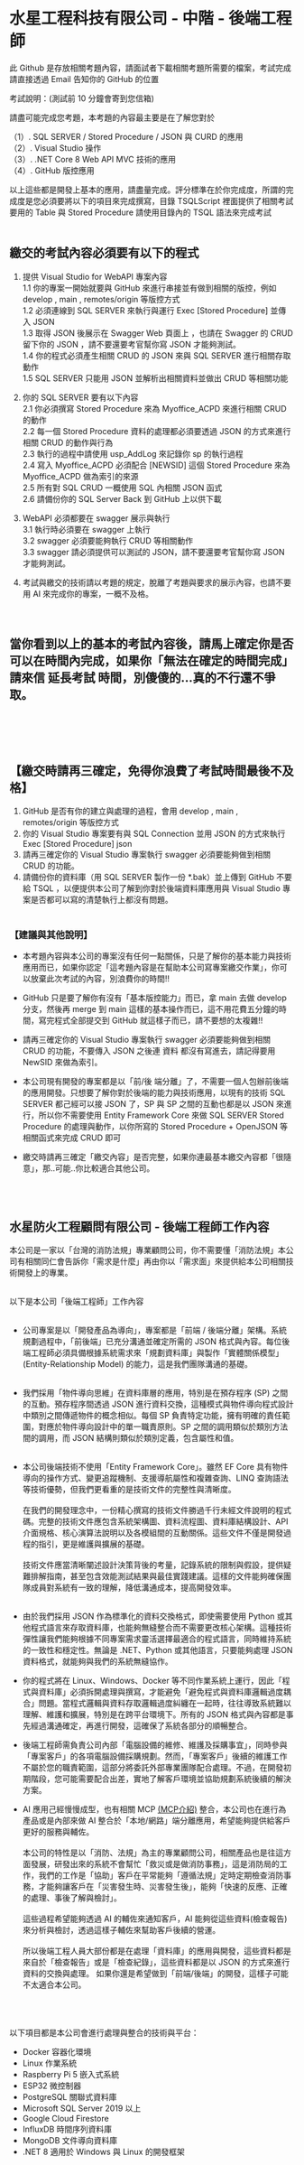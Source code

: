 # 水星工程科技有限公司 - 中階 - 後端工程師

此 Github 是存放相關考題內容，請面試者下載相關考題所需要的檔案，考試完成請直接透過 Email 告知你的 GitHub 的位置

考試說明：(測試前 10 分鐘會寄到您信箱)

請盡可能完成您考題，本考題的內容最主要是在了解您對於

（1）. SQL SERVER / Stored Procedure / JSON 與 CURD 的應用<BR>
（2）. Visual Studio 操作<BR>
（3）. .NET Core 8 Web API MVC 技術的應用<BR>
（4）. GitHub 版控應用<BR>

以上這些都是開發上基本的應用，請盡量完成。評分標準在於你完成度，所謂的完成度是您必須要將以下的項目來完成撰寫，目錄 TSQLScript 裡面提供了相關考試要用的 Table 與 Stored Procedure 請使用目錄內的 TSQL 語法來完成考試<BR><BR>

## 繳交的考試內容必須要有以下的程式

1. 提供 Visual Studio for WebAPI 專案內容<BR>
   1.1 你的專案一開始就要與 GitHub 來進行串接並有做到相關的版控，例如 develop , main , remotes/origin 等版控方式<BR>
   1.2 必須連線到 SQL SERVER 來執行與運行 Exec [Stored Procedure] 並傳入 JSON <BR>
   1.3 取得 JSON 後展示在 Swagger Web 頁面上 ，也請在 Swagger 的 CRUD 留下你的 JSON ，請不要還要考官幫你寫 JSON 才能夠測試。<BR>
   1.4 你的程式必須產生相關 CRUD 的 JSON 來與 SQL SERVER 進行相關存取動作<BR>
   1.5 SQL SERVER 只能用 JSON 並解析出相關資料並做出 CRUD 等相關功能<br>

2. 你的 SQL SERVER 要有以下內容<BR>
   2.1 你必須撰寫 Stored Procedure 來為 Myoffice_ACPD 來進行相關 CRUD 的動作<BR>
   2.2 每一個 Stored Procedure 資料的處理都必須要透過 JSON 的方式來進行相關 CRUD 的動作與行為<BR>
   2.3 執行的過程中請使用 usp_AddLog 來記錄你 sp 的執行過程<BR>
   2.4 寫入 Myoffice_ACPD 必須配合 [NEWSID] 這個 Stored Procedure 來為 Myoffice_ACPD 做為索引的來源<BR>
   2.5 所有對 SQL CRUD 一概使用 SQL 內相關 JSON 函式<BR>
   2.6 請備份你的 SQL Server Back 到 GitHub 上以供下載<BR>

3. WebAPI 必須都要在 swagger 展示與執行<BR>
   3.1 執行時必須要在 swagger 上執行<BR>
   3.2 swagger 必須要能夠執行 CRUD 等相關動作<br>
   3.3 swagger 請必須提供可以測試的 JSON，請不要還要考官幫你寫 JSON 才能夠測試。<br>

4. 考試與繳交的技術請以考題的規定，脫離了考題與要求的展示內容，也請不要用 AI 來完成你的專案，一概不及格。<br><br><br>

## 當你看到以上的基本的考試內容後，請馬上確定你是否可以在時間內完成，如果你「無法在確定的時間完成」請來信 延長考試 時間，別傻傻的...真的不行還不爭取。<BR><BR><BR><BR>

## 【繳交時請再三確定，免得你浪費了考試時間最後不及格】

1. GitHub 是否有你的建立與處理的過程，會用 develop , main , remotes/origin 等版控方式<BR>
2. 你的 Visual Studio 專案要有與 SQL Connection 並用 JSON 的方式來執行 Exec [Stored Procedure] json <BR>
3. 請再三確定你的 Visual Studio 專案執行 swagger 必須要能夠做到相關 CRUD 的功能。<BR>
4. 請備份你的資料庫（用 SQL SERVER 製作一份 *.bak）並上傳到 GitHub 不要給 TSQL ，以便提供本公司了解到你對於後端資料庫應用與 Visual Studio 專案是否都可以寫的清楚執行上都沒有問題。<BR><BR>

### 【建議與其他說明】

- 本考題內容與本公司的專案沒有任何一點關係，只是了解你的基本能力與技術應用而已，如果你認定「這考題內容是在幫助本公司寫專案繳交作業」，你可以放棄此次考試的內容，別浪費你的時間!!<BR>
- GitHub 只是要了解你有沒有「基本版控能力」而已，拿 main 去做 develop 分支，然後再 merge 到 main 這樣的基本操作而已，這不用花費五分鐘的時間，寫完程式全部提交到 GitHub 就這樣子而已，請不要想的太複雜!!<BR>

- 請再三確定你的 Visual Studio 專案執行 swagger 必須要能夠做到相關 CRUD 的功能，不要傳入 JSON 之後連 資料 都沒有寫進去，請記得要用 NewSID 來做為索引。<BR>

- 本公司現有開發的專案都是以「前/後 端分離」了，不需要一個人包辦前後端的應用開發。只想要了解你對於後端的能力與技術應用，以現有的技術 SQL SERVER 都己經可以接 JSON 了，SP 與 SP 之間的互動也都是以 JSON 來進行，所以你不需要使用 Entity Framework Core 來做 SQL SERVER Stored Procedure 的處理與動作，以你所寫的 Stored Procedure + OpenJSON 等相關函式來完成 CRUD 即可<BR>
- 繳交時請再三確定「繳交內容」是否完整，如果你連最基本繳交內容都「很隨意」，那..可能..你比較適合其他公司。

<BR><BR>

## 水星防火工程顧問有限公司 - 後端工程師工作內容

本公司是一家以「台灣的消防法規」專業顧問公司，你不需要懂「消防法規」本公司有相關同仁會告訴你「需求是什麼」再由你以「需求面」來提供給本公司相關技術開發上的專業。<br><br>

以下是本公司「後端工程師」工作內容<BR><BR>

- 公司專案是以「開發產品為導向」，專案都是「前端 / 後端分離」架構。系統規劃過程中，「前後端」已充分溝通並確定所需的 JSON 格式與內容。每位後端工程師必須具備根據系統需求來「規劃資料庫」與製作「實體關係模型」(Entity-Relationship Model) 的能力，這是我們團隊溝通的基礎。<BR><BR>

- 我們採用「物件導向思維」在資料庫層的應用，特別是在預存程序 (SP) 之間的互動。預存程序間透過 JSON 進行資料交換，這種模式與物件導向程式設計中類別之間傳遞物件的概念相似。每個 SP 負責特定功能，擁有明確的責任範圍，對應於物件導向設計中的單一職責原則。SP 之間的調用類似於類別方法間的調用，而 JSON 結構則類似於類別定義，包含屬性和值。<BR><BR>
- 本公司後端技術不使用「Entity Framework Core」。雖然 EF Core 具有物件導向的操作方式、變更追蹤機制、支援導航屬性和複雜查詢、LINQ 查詢語法等技術優勢，但我們更看重的是技術文件的完整性與清晰度。<BR><BR>
在我們的開發理念中，一份精心撰寫的技術文件勝過千行未經文件說明的程式碼。完整的技術文件應包含系統架構圖、資料流程圖、資料庫結構設計、API 介面規格、核心演算法說明以及各模組間的互動關係。這些文件不僅是開發過程的指引，更是維護與擴展的基礎。<BR><BR>
技術文件應當清晰闡述設計決策背後的考量，記錄系統的限制與假設，提供疑難排解指南，甚至包含效能測試結果與最佳實踐建議。這樣的文件能夠確保團隊成員對系統有一致的理解，降低溝通成本，提高開發效率。<BR><BR>

- 由於我們採用 JSON 作為標準化的資料交換格式，即使需要使用 Python 或其他程式語言來存取資料庫，也能夠無縫整合而不需要更改核心架構。這種技術彈性讓我們能夠根據不同專案需求靈活選擇最適合的程式語言，同時維持系統的一致性和穩定性。無論是 .NET、Python 或其他語言，只要能夠處理 JSON 資料格式，就能夠與我們的系統無縫協作。

- 你的程式將在 Linux、Windows、Docker 等不同作業系統上運行，因此「程式與資料庫」必須拆開處理與撰寫，才能避免「避免程式與資料庫邏輯過度耦合」問題。當程式邏輯與資料存取邏輯過度糾纏在一起時，往往導致系統難以理解、維護和擴展，特別是在跨平台環境下。所有的 JSON 格式與內容都是事先經過溝通確定，再進行開發，這確保了系統各部分的順暢整合。

- 後端工程師需負責公司內部「電腦設備的維修、維護及採購事宜」，同時參與「專案客戶」的各項電腦設備採購規劃。然而，「專案客戶」後續的維護工作不屬於您的職責範圍，這部分將委託外部專業團隊配合處理。不過，在開發初期階段，您可能需要配合出差，實地了解客戶環境並協助規劃系統後續的解決方案。

- AI 應用己經慢慢成型，也有相關 MCP  [(MCP介紹)](https://is.gd/OB7OHD) 整合，本公司也在進行為產品或是內部來做 AI 整合於「本地/網路」端分離應用，希望能夠提供給客戶更好的服務與輔佐。<BR><BR>
本公司的特性是以「消防、法規」為主的專業顧問公司，相關產品也是往這方面發展，研發出來的系統不會幫忙「救災或是做消防事務」，這是消防局的工作，我們的工作是「協助」客戶在平常能夠「遵循法規」定時定期檢查消防事務，才能夠讓客戶在「災害發生時、災害發生後」，能夠「快速的反應、正確的處理、事後了解與檢討」。
<BR><BR>
這些過程希望能夠透過 AI 的輔佐來通知客戶，AI 能夠從這些資料(檢查報告)來分析與檢討，透過這樣子輔佐來幫助客戶後續的營運。<BR><BR>
所以後端工程人員大部份都是在處理「資料庫」的應用與開發，這些資料都是來自於「檢查報告」或是「檢查紀錄」，這些資料都是以 JSON 的方式來進行資料的交換與處理。 如果你還是希望做到「前端/後端」的開發，這樣子可能不太適合本公司。<BR><BR>






<BR><BR>
以下項目都是本公司會進行處理與整合的技術與平台：

- Docker 容器化環境
- Linux 作業系統
- Raspberry Pi 5 嵌入式系統
- ESP32 微控制器
- PostgreSQL 關聯式資料庫
- Microsoft SQL Server 2019 以上
- Google Cloud Firestore
- InfluxDB 時間序列資料庫
- MongoDB 文件導向資料庫
- .NET 8 適用於 Windows 與 Linux 的開發框架
